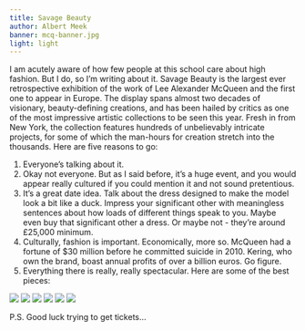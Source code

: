 ```yaml
---
title: Savage Beauty
author: Albert Meek
banner: mcq-banner.jpg
light: light
---
```


I am acutely aware of how few people at this school care about high fashion. But I do, so I’m writing about it. Savage Beauty is the largest ever retrospective exhibition of the work of Lee Alexander McQueen and the first one to appear in Europe. The display spans almost two decades of visionary, beauty-defining creations, and has been hailed by critics as one of the most impressive artistic collections to be seen this year. Fresh in from New York, the collection features hundreds of unbelievably intricate projects, for some of which the man-hours for creation stretch into the thousands. Here are five reasons to go:

1. Everyone’s talking about it.
2. Okay not everyone. But as I said before, it’s a huge event, and you would appear really cultured if you could mention it and not sound pretentious.
3. It’s a great date idea. Talk about the dress designed to make the model look a bit like a duck. Impress your significant other with meaningless sentences about how loads of different things speak to you. Maybe even buy that significant other a dress. Or maybe not - they’re around £25,000 minimum.
4. Culturally, fashion is important. Economically, more so. McQueen had a fortune of $30 million before he committed suicide in 2010. Kering, who own the brand, boast annual profits of over a billion euros. Go figure.
5. Everything there is really, really spectacular. Here are some of the best pieces:

<img src="../images/mcq-1.jpg">

<img src="../images/mcq-2.jpg">

<img src="../images/mcq-3.jpg">

<img src="../images/mcq-4.jpg">

<img src="../images/mcq-5.jpg">

<img src="../images/mcq-6.jpg">

P.S. Good luck trying to get tickets…
